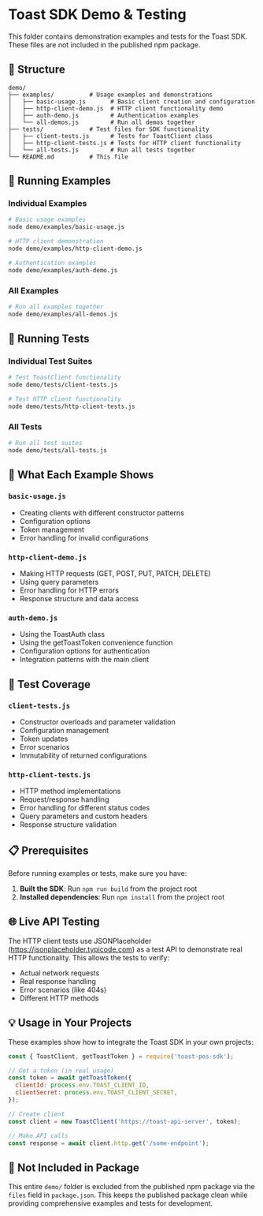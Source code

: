# Toast SDK Demo & Testing

This folder contains demonstration examples and tests for the Toast SDK. These files are not included in the published npm package.

## 📁 Structure

```
demo/
├── examples/          # Usage examples and demonstrations
│   ├── basic-usage.js       # Basic client creation and configuration
│   ├── http-client-demo.js  # HTTP client functionality demo
│   ├── auth-demo.js         # Authentication examples
│   └── all-demos.js         # Run all demos together
├── tests/             # Test files for SDK functionality
│   ├── client-tests.js      # Tests for ToastClient class
│   ├── http-client-tests.js # Tests for HTTP client functionality
│   └── all-tests.js         # Run all tests together
└── README.md          # This file
```

## 🚀 Running Examples

### Individual Examples

```bash
# Basic usage examples
node demo/examples/basic-usage.js

# HTTP client demonstration
node demo/examples/http-client-demo.js

# Authentication examples
node demo/examples/auth-demo.js
```

### All Examples

```bash
# Run all examples together
node demo/examples/all-demos.js
```

## 🧪 Running Tests

### Individual Test Suites

```bash
# Test ToastClient functionality
node demo/tests/client-tests.js

# Test HTTP client functionality
node demo/tests/http-client-tests.js
```

### All Tests

```bash
# Run all test suites
node demo/tests/all-tests.js
```

## 📝 What Each Example Shows

### `basic-usage.js`
- Creating clients with different constructor patterns
- Configuration options
- Token management
- Error handling for invalid configurations

### `http-client-demo.js`
- Making HTTP requests (GET, POST, PUT, PATCH, DELETE)
- Using query parameters
- Error handling for HTTP errors
- Response structure and data access

### `auth-demo.js`
- Using the ToastAuth class
- Using the getToastToken convenience function
- Configuration options for authentication
- Integration patterns with the main client

## 🔧 Test Coverage

### `client-tests.js`
- Constructor overloads and parameter validation
- Configuration management
- Token updates
- Error scenarios
- Immutability of returned configurations

### `http-client-tests.js`
- HTTP method implementations
- Request/response handling
- Error handling for different status codes
- Query parameters and custom headers
- Response structure validation

## 📋 Prerequisites

Before running examples or tests, make sure you have:

1. **Built the SDK**: Run `npm run build` from the project root
2. **Installed dependencies**: Run `npm install` from the project root

## 🌐 Live API Testing

The HTTP client tests use JSONPlaceholder (https://jsonplaceholder.typicode.com) as a test API to demonstrate real HTTP functionality. This allows the tests to verify:

- Actual network requests
- Real response handling
- Error scenarios (like 404s)
- Different HTTP methods

## 💡 Usage in Your Projects

These examples show how to integrate the Toast SDK in your own projects:

```javascript
const { ToastClient, getToastToken } = require('toast-pos-sdk');

// Get a token (in real usage)
const token = await getToastToken({
  clientId: process.env.TOAST_CLIENT_ID,
  clientSecret: process.env.TOAST_CLIENT_SECRET,
});

// Create client
const client = new ToastClient('https://toast-api-server', token);

// Make API calls
const response = await client.http.get('/some-endpoint');
```

## 🚫 Not Included in Package

This entire `demo/` folder is excluded from the published npm package via the `files` field in `package.json`. This keeps the published package clean while providing comprehensive examples and tests for development.
